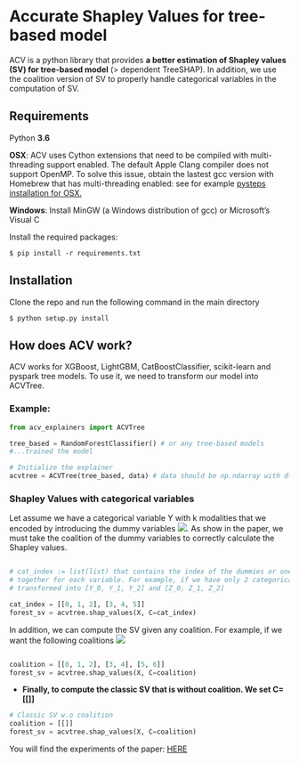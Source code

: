 # Accurate Shapley Values for tree-based model
 
ACV is a python library that provides **a better estimation of 
Shapley values (SV) for tree-based model** (> dependent TreeSHAP). 
In addition, we use the coalition version of SV to properly handle categorical variables in the computation of SV.


## Requirements
Python **3.6**

**OSX**: ACV uses Cython extensions that need to be compiled with multi-threading support enabled. 
The default Apple Clang compiler does not support OpenMP.
To solve this issue, obtain the lastest gcc version with Homebrew that has multi-threading enabled: 
see for example [pysteps installation for OSX.](https://pypi.org/project/pysteps/1.0.0/)

**Windows**: Install MinGW (a Windows distribution of gcc) or Microsoft’s Visual C

Install the required packages:

```
$ pip install -r requirements.txt
```

## Installation

Clone the repo and run the following command in the main directory
```
$ python setup.py install
```

## How does ACV work?
ACV works for XGBoost, LightGBM, CatBoostClassifier, scikit-learn and pyspark tree models. To use it, we need to transform our model into ACVTree.
### Example:

```python
from acv_explainers import ACVTree

tree_based = RandomForestClassifier() # or any tree-based models
#...trained the model

# Initialize the explainer
acvtree = ACVTree(tree_based, data) # data should be np.ndarray with dtype=double
```
### Shapley Values with categorical variables
Let assume we have a categorical variable Y with k modalities that we encoded by introducing the dummy variables <img src="https://latex.codecogs.com/gif.latex?Y_1%2C%5Cdots%2C%20Y_%7Bk-1%7D" />. As show in the paper, we must take the coalition of the dummy variables to correctly calculate the Shapley values.

```python

# cat_index := list(list) that contains the index of the dummies or one-hot variables grouped 
# together for each variable. For example, if we have only 2 categorical variables Y, Z 
# transformed into [Y_0, Y_1, Y_2] and [Z_0, Z_1, Z_2]

cat_index = [[0, 1, 2], [3, 4, 5]]
forest_sv = acvtree.shap_values(X, C=cat_index)
```
In addition, we can compute the SV given any coalition. For example, if we want the following coalitions <img src="https://latex.codecogs.com/gif.latex?C_0%20%3D%20%28X_0%2C%20X_1%2C%20X_2%29%2C%20C_1%3D%28X_3%2C%20X_4%29%2C%20C_2%3D%28X_5%2C%20X_6%29" />

```python

coalition = [[0, 1, 2], [3, 4], [5, 6]]
forest_sv = acvtree.shap_values(X, C=coalition)
```
* **Finally, to compute the classic SV that is without coalition. We set C=[[]]**

```python
# Classic SV w.o coalition 
coalition = [[]]
forest_sv = acvtree.shap_values(X, C=coalition)
```

You will find the experiments of the paper: [HERE](https://github.com/aistats2022exp/AccurateShapleyValues/tree/main/notebook)
